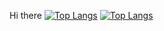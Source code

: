 Hi there
[![Top Langs](https://github-readme-stats.vercel.app/api/top-langs/?username=ngochai-hcmus&langs_count=8)](https://github.com/anuraghazra/github-readme-stats)
[![Top Langs](https://github-readme-stats.vercel.app/api/top-langs/?username=ngochai-hcmus&layout=compact)](https://github.com/anuraghazra/github-readme-stats)
